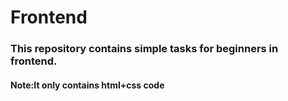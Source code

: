 # Frontend
<h3> This repository contains simple tasks for beginners in frontend.</h3>
<h4>Note:It only contains html+css code</h4>
